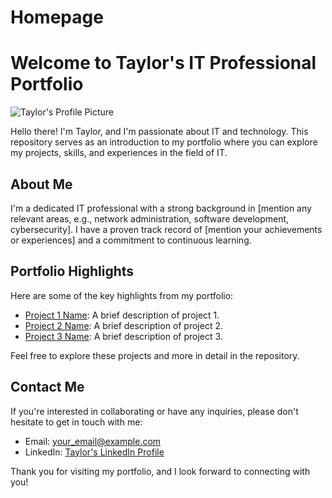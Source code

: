 # Homepage
# Welcome to Taylor's IT Professional Portfolio

![Taylor's Profile Picture](link_to_your_profile_picture.jpg)

Hello there! I'm Taylor, and I'm passionate about IT and technology. This repository serves as an introduction to my portfolio where you can explore my projects, skills, and experiences in the field of IT.

## About Me

I'm a dedicated IT professional with a strong background in [mention any relevant areas, e.g., network administration, software development, cybersecurity]. I have a proven track record of [mention your achievements or experiences] and a commitment to continuous learning.

## Portfolio Highlights

Here are some of the key highlights from my portfolio:

- [Project 1 Name](link_to_project_1): A brief description of project 1.
- [Project 2 Name](link_to_project_2): A brief description of project 2.
- [Project 3 Name](link_to_project_3): A brief description of project 3.

Feel free to explore these projects and more in detail in the repository.

## Contact Me

If you're interested in collaborating or have any inquiries, please don't hesitate to get in touch with me:

- Email: [your_email@example.com](mailto:your_email@example.com)
- LinkedIn: [Taylor's LinkedIn Profile](link_to_your_linkedin_profile)

Thank you for visiting my portfolio, and I look forward to connecting with you!

